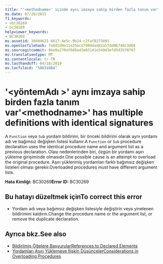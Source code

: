 ```yaml
---
title: "'<methodname>' içinde aynı imzaya sahip birden fazla tanım var"
ms.date: 07/20/2015
f1_keywords:
- vbc30269
- bc30269
helpviewer_keywords:
- BC30269
ms.assetid: 39489621-6617-4e5c-9b24-c2faf8273891
ms.openlocfilehash: fe8d1d8e11e25bcd79894ed82a57dd06748c3d68
ms.sourcegitcommit: 0be8a279af6d8a43e03141e349d3efd5d35f8767
ms.translationtype: MT
ms.contentlocale: tr-TR
ms.lasthandoff: 04/18/2019
ms.locfileid: "58831884"
---
```

# <a name="methodname-has-multiple-definitions-with-identical-signatures"></a><span data-ttu-id="2a6e4-102">'\<yöntemAdı >' aynı imzaya sahip birden fazla tanım var</span><span class="sxs-lookup"><span data-stu-id="2a6e4-102">'\<methodname>' has multiple definitions with identical signatures</span></span>
<span data-ttu-id="2a6e4-103">A `Function` veya `Sub` yordam bildirimi, bir önceki bildirimi olarak aynı yordamı adı ve bağımsız değişken listesi kullanır.</span><span class="sxs-lookup"><span data-stu-id="2a6e4-103">A `Function` or `Sub` procedure declaration uses the identical procedure name and argument list as a previous declaration.</span></span> <span data-ttu-id="2a6e4-104">Olası nedenlerinden biri, özgün bir yordamı aşırı yükleme girişiminde olmasıdır.</span><span class="sxs-lookup"><span data-stu-id="2a6e4-104">One possible cause is an attempt to overload the original procedure.</span></span> <span data-ttu-id="2a6e4-105">Aşırı yüklenmiş yordamları farklı bağımsız değişken listeleri olması gerekir.</span><span class="sxs-lookup"><span data-stu-id="2a6e4-105">Overloaded procedures must have different argument lists.</span></span>  
  
 <span data-ttu-id="2a6e4-106">**Hata Kimliği:** BC30269</span><span class="sxs-lookup"><span data-stu-id="2a6e4-106">**Error ID:** BC30269</span></span>  
  
## <a name="to-correct-this-error"></a><span data-ttu-id="2a6e4-107">Bu hatayı düzeltmek için</span><span class="sxs-lookup"><span data-stu-id="2a6e4-107">To correct this error</span></span>  
  
-   <span data-ttu-id="2a6e4-108">Yordam adı veya bağımsız değişken listesiyle değiştirin veya yinelenen bildirimini kaldırın.</span><span class="sxs-lookup"><span data-stu-id="2a6e4-108">Change the procedure name or the argument list, or remove the duplicate declaration.</span></span>  
  
## <a name="see-also"></a><span data-ttu-id="2a6e4-109">Ayrıca bkz.</span><span class="sxs-lookup"><span data-stu-id="2a6e4-109">See also</span></span>

- [<span data-ttu-id="2a6e4-110">Bildirilmiş Öğelere Başvurular</span><span class="sxs-lookup"><span data-stu-id="2a6e4-110">References to Declared Elements</span></span>](../../../visual-basic/programming-guide/language-features/declared-elements/references-to-declared-elements.md)
- [<span data-ttu-id="2a6e4-111">Yordamları Aşırı Yüklemeye İlişkin Düşünceler</span><span class="sxs-lookup"><span data-stu-id="2a6e4-111">Considerations in Overloading Procedures</span></span>](../../../visual-basic/programming-guide/language-features/procedures/considerations-in-overloading-procedures.md)
